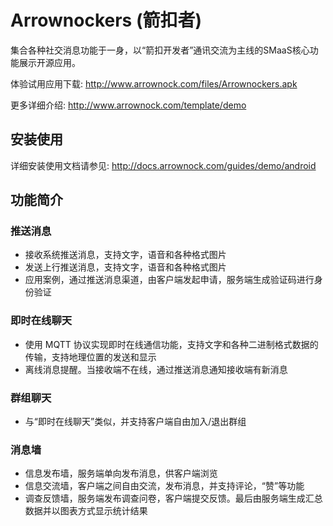# Arrownockers (箭扣者)
集合各种社交消息功能于一身，以“箭扣开发者”通讯交流为主线的SMaaS核心功能展示开源应用。

体验试用应用下载: <http://www.arrownock.com/files/Arrownockers.apk>

更多详细介绍: <http://www.arrownock.com/template/demo>

## 安装使用
详细安装使用文档请参见: <http://docs.arrownock.com/guides/demo/android>

## 功能简介
### 推送消息
- 接收系统推送消息，支持文字，语音和各种格式图片
- 发送上行推送消息，支持文字，语音和各种格式图片
- 应用案例，通过推送消息渠道，由客户端发起申请，服务端生成验证码进行身份验证

### 即时在线聊天
- 使用 MQTT 协议实现即时在线通信功能，支持文字和各种二进制格式数据的传输，支持地理位置的发送和显示
- 离线消息提醒。当接收端不在线，通过推送消息通知接收端有新消息

### 群组聊天
- 与“即时在线聊天”类似，并支持客户端自由加入/退出群组

### 消息墙
- 信息发布墙，服务端单向发布消息，供客户端浏览
- 信息交流墙，客户端之间自由交流，发布消息，并支持评论，“赞”等功能
- 调查反馈墙，服务端发布调查问卷，客户端提交反馈。最后由服务端生成汇总数据并以图表方式显示统计结果